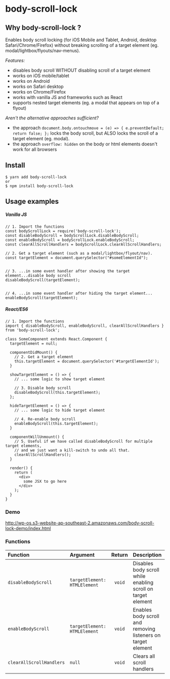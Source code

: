 # body-scroll-lock

## Why body-scroll-lock ?
Enables body scroll locking (for iOS Mobile and Tablet, Android, desktop Safari/Chrome/Firefox) without breaking scrolling of a target element (eg. modal/lightbox/flyouts/nav-menus).

*Features:*

- disables body scroll WITHOUT disabling scroll of a target element
- works on iOS mobile/tablet
- works on Android
- works on Safari desktop
- works on Chrome/Firefox 
- works with vanilla JS and frameworks such as React
- supports nested target elements (eg. a modal that appears on top of a flyout)

*Aren't the alternative approaches sufficient?*

- the approach `document.body.ontouchmove = (e) => { e.preventDefault; return false; };` locks the
body scroll, but ALSO locks the scroll of a target element (eg. modal).
- the approach `overflow: hidden` on the body or html elements doesn't work for all browsers

## Install

    $ yarn add body-scroll-lock
    or
    $ npm install body-scroll-lock



## Usage examples
##### Vanilla JS
    
    // 1. Import the functions
    const bodyScrollLock = require('body-scroll-lock');
    const disableBodyScroll = bodyScrollLock.disableBodyScroll;
    const enableBodyScroll = bodyScrollLock.enableBodyScroll;
    const clearAllScrollHandlers = bodyScrollLock.clearAllScrollHandlers;
      
    // 2. Get a target element (such as a modal/lightbox/flyout/nav). 
    const targetElement = document.querySelector("#someElementId");
      
      
    // 3. ...in some event handler after showing the target element...disable body scroll
    disableBodyScroll(targetElement);
     
     
    // 4. ...in some event handler after hiding the target element...
    enableBodyScroll(targetElement);
    
  
  
##### React/ES6

    // 1. Import the functions
    import { disableBodyScroll, enableBodyScroll, clearAllScrollHandlers } from 'body-scroll-lock';
      
    class SomeComponent extends React.Component {
      targetElement = null;
      
      componentDidMount() {
        // 2. Get a target element 
        this.targetElement = document.querySelector('#targetElementId');
      }
      
      showTargetElement = () => {
        // ... some logic to show target element
        
        // 3. Disable body scroll
        disableBodyScroll(this.targetElement);
      };
      
      hideTargetElement = () => {
        // ... some logic to hide target element
        
        // 4. Re-enable body scroll
        enableBodyScroll(this.targetElement);
      }
      
      componentWillUnmount() {
        // 5. Useful if we have called disableBodyScroll for multiple target elements,
        // and we just want a kill-switch to undo all that.
        clearAllScrollHandlers();
      }
    
      render() {   
        return (
          <div>
            some JSX to go here
          </div> 
        );
      }
    }

### Demo
http://wp-os.s3-website-ap-southeast-2.amazonaws.com/body-scroll-lock-demo/index.html

### Functions

| Function | Argument | Return | Description |   
| :--- | :--- | :---: | :--- |
| `disableBodyScroll` | `targetElement: HTMLElement` | `void` | Disables body scroll while enabling scroll on target element |
| `enableBodyScroll` | `targetElement: HTMLElement` | `void` | Enables body scroll and removing listeners on target element |
| `clearAllScrollHandlers` | `null` | `void` | Clears all scroll handlers |
    
    
